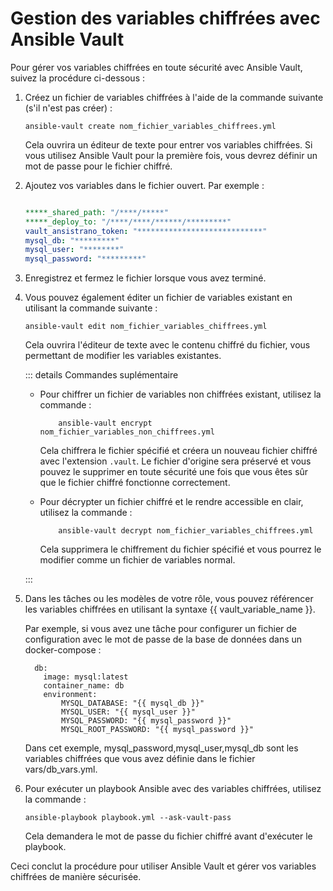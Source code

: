 
# Gestion des variables chiffrées avec Ansible Vault

Pour gérer vos variables chiffrées en toute sécurité avec Ansible Vault, suivez la procédure ci-dessous :

1. Créez un fichier de variables chiffrées à l'aide de la commande suivante (s'il n'est pas créer) :

    ```
    ansible-vault create nom_fichier_variables_chiffrees.yml
    ```

    Cela ouvrira un éditeur de texte pour entrer vos variables chiffrées. Si vous utilisez Ansible Vault pour la première fois, vous devrez définir un mot de passe pour le fichier chiffré.

2. Ajoutez vos variables dans le fichier ouvert. Par exemple :

    ```yaml

    *****_shared_path: "/****/*****"
    *****_deploy_to: "/****/****/******/*********"
    vault_ansistrano_token: "****************************"
    mysql_db: "*********"
    mysql_user: "********"
    mysql_password: "*********"

    ```

3. Enregistrez et fermez le fichier lorsque vous avez terminé.

4. Vous pouvez également éditer un fichier de variables existant en utilisant la commande suivante :

    ```
    ansible-vault edit nom_fichier_variables_chiffrees.yml
    ```

    Cela ouvrira l'éditeur de texte avec le contenu chiffré du fichier, vous permettant de modifier les variables existantes.


    ::: details Commandes  suplémentaire

    - Pour chiffrer un fichier de variables non chiffrées existant, utilisez la commande :

        ```
            ansible-vault encrypt nom_fichier_variables_non_chiffrees.yml
        ```

        Cela chiffrera le fichier spécifié et créera un nouveau fichier chiffré avec l'extension `.vault`. 
        Le fichier d'origine sera préservé et vous pouvez le supprimer en toute sécurité une fois que vous êtes sûr que le fichier chiffré fonctionne correctement.
   
    - Pour décrypter un fichier chiffré et le rendre accessible en clair, utilisez la commande :

        ```
            ansible-vault decrypt nom_fichier_variables_chiffrees.yml
        ```

         Cela supprimera le chiffrement du fichier spécifié et vous pourrez le modifier comme un fichier de variables normal.

    :::

5.  Dans les tâches ou les modèles de votre rôle, vous pouvez référencer les variables chiffrées en utilisant la syntaxe {{ vault_variable_name }}.
    
    Par exemple, si vous avez une tâche pour configurer un fichier de configuration avec le mot de passe de la base de données dans un docker-compose :

    ```
      db:
        image: mysql:latest
        container_name: db
        environment:
            MYSQL_DATABASE: "{{ mysql_db }}"
            MYSQL_USER: "{{ mysql_user }}"
            MYSQL_PASSWORD: "{{ mysql_password }}"
            MYSQL_ROOT_PASSWORD: "{{ mysql_password }}"
    ```

    Dans cet exemple, mysql_password,mysql_user,mysql_db  sont les variables chiffrées que vous avez définie dans le fichier vars/db_vars.yml. 

6. Pour exécuter un playbook Ansible avec des variables chiffrées, utilisez la commande :

    ```
    ansible-playbook playbook.yml --ask-vault-pass
    ```

    Cela demandera le mot de passe du fichier chiffré avant d'exécuter le playbook.

Ceci conclut la procédure pour utiliser Ansible Vault et gérer vos variables chiffrées de manière sécurisée.
